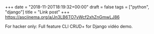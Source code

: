 +++
date = "2018-11-20T18:19:32+00:00"
draft = false
tags = ["python", "django"]
title = "Link post"
+++
https://asciinema.org/a/Jn3LB6TO7vWcf2xhZnGmwLJ86

For hacker only: Full feature CLI CRUD+ for Django vidéo demo.
